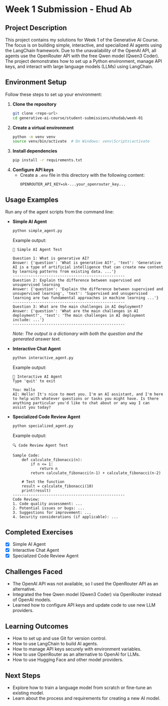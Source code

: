 # Week 1 Submission - Ehud Ab

## Project Description
This project contains my solutions for Week 1 of the Generative AI Course. The focus is on building simple, interactive, and specialized AI agents using the LangChain framework. Due to the unavailability of the OpenAI API, all agents use the OpenRouter API with the free Qwen model (Qwen3 Coder). The project demonstrates how to set up a Python environment, manage API keys, and interact with large language models (LLMs) using LangChain.

## Environment Setup
Follow these steps to set up your environment:

1. **Clone the repository**
   ```bash
   git clone <repo-url>
   cd generative-ai-course/student-submissions/ehudab/week-01
   ```
2. **Create a virtual environment**
   ```bash
   python -m venv venv
   source venv/bin/activate  # On Windows: venv\Scripts\activate
   ```
3. **Install dependencies**
   ```bash
   pip install -r requirements.txt
   ```
4. **Configure API keys**
   - Create a `.env` file in this directory with the following content:
     ```env
     OPENROUTER_API_KEY=sk-...your_openrouter_key...
     ```

## Usage Examples
Run any of the agent scripts from the command line:

- **Simple AI Agent**
  ```bash
  python simple_agent.py
  ```
  Example output:
  ```
  🤖 Simple AI Agent Test

  Question 1: What is generative AI?
  Answer: {'question': 'What is generative AI?', 'text': 'Generative AI is a type of artificial intelligence that can create new content by learning patterns from existing data. ...'}
  --------------------------------------------------
  Question 2: Explain the difference between supervised and unsupervised learning
  Answer: {'question': 'Explain the difference between supervised and unsupervised learning', 'text': 'Supervised and unsupervised learning are two fundamental approaches in machine learning ...'}
  --------------------------------------------------
  Question 3: What are the main challenges in AI deployment?
  Answer: {'question': 'What are the main challenges in AI deployment?', 'text': 'The main challenges in AI deployment include: ...'}
  --------------------------------------------------
  ```
  *Note: The output is a dictionary with both the question and the generated answer text.*

- **Interactive Chat Agent**
  ```bash
  python interactive_agent.py
  ```
  Example output:
  ```
  🤖 Interactive AI Agent
  Type 'quit' to exit

  You: Hello
  AI: Hello! It's nice to meet you. I'm an AI assistant, and I'm here to help with whatever questions or tasks you might have. Is there anything particular you'd like to chat about or any way I can assist you today?
  ```

- **Specialized Code Review Agent**
  ```bash
  python specialized_agent.py
  ```
  Example output:
  ```
  🔍 Code Review Agent Test

  Sample Code:
      def calculate_fibonacci(n):
          if n <= 1:
              return n
          return calculate_fibonacci(n-1) + calculate_fibonacci(n-2)

      # Test the function
      result = calculate_fibonacci(10)
      print(result)
  --------------------------------------------------
  Code Review:
  1. Code quality assessment: ...
  2. Potential issues or bugs: ...
  3. Suggestions for improvement: ...
  4. Security considerations (if applicable): ...
  ```

## Completed Exercises
- [x] Simple AI Agent
- [x] Interactive Chat Agent
- [x] Specialized Code Review Agent

## Challenges Faced
- The OpenAI API was not available, so I used the OpenRouter API as an alternative.
- Integrated the free Qwen model (Qwen3 Coder) via OpenRouter instead of OpenAI models.
- Learned how to configure API keys and update code to use new LLM providers.

## Learning Outcomes
- How to set up and use Git for version control.
- How to use LangChain to build AI agents.
- How to manage API keys securely with environment variables.
- How to use OpenRouter as an alternative to OpenAI for LLMs.
- How to use Hugging Face and other model providers.

## Next Steps
- Explore how to train a language model from scratch or fine-tune an existing model.
- Learn about the process and requirements for creating a new AI model. 